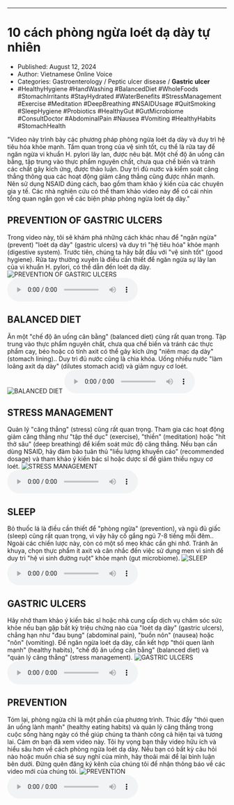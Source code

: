 
---

# 10 cách phòng ngừa loét dạ dày tự nhiên

- Published: August 12, 2024
- Author: Vietnamese Online Voice
- Categories: Gastroenterology / Peptic ulcer disease / **Gastric ulcer**
- #HealthyHygiene #HandWashing #BalancedDiet #WholeFoods #StomachIrritants #StayHydrated #WaterBenefits #StressManagement #Exercise #Meditation #DeepBreathing #NSAIDUsage #QuitSmoking #SleepHygiene #Probiotics #HealthyGut #GutMicrobiome #ConsultDoctor #AbdominalPain #Nausea #Vomiting #HealthyHabits #StomachHealth

"Video này trình bày các phương pháp phòng ngừa loét dạ dày và duy trì hệ tiêu hóa khỏe mạnh. Tầm quan trọng của vệ sinh tốt, cụ thể là rửa tay để ngăn ngừa vi khuẩn H. pylori lây lan, được nêu bật. Một chế độ ăn uống cân bằng, tập trung vào thực phẩm nguyên chất, chưa qua chế biến và tránh các chất gây kích ứng, được thảo luận. Duy trì đủ nước và kiểm soát căng thẳng thông qua các hoạt động giảm căng thẳng cũng được nhấn mạnh. Nên sử dụng NSAID đúng cách, bao gồm tham khảo ý kiến ​​của các chuyên gia y tế. Các nhà nghiên cứu có thể tham khảo video này để có cái nhìn tổng quan ngắn gọn về các biện pháp phòng ngừa loét dạ dày."


## PREVENTION OF GASTRIC ULCERS

Trong video này, tôi sẽ khám phá những cách khác nhau để "ngăn ngừa" (prevent) "loét dạ dày" (gastric ulcers) và duy trì "hệ tiêu hóa" khỏe mạnh (digestive system). Trước tiên, chúng ta hãy bắt đầu với "vệ sinh tốt" (good hygiene). Rửa tay thường xuyên là điều cần thiết để ngăn ngừa sự lây lan của vi khuẩn H. pylori, có thể dẫn đến loét dạ dày.
![PREVENTION OF GASTRIC ULCERS](https://http-archiver-apis-production-80.schnworks.com/storage/images/transitions/2024-08-12/transition-29979830971-Montserrat-ExtraBold-303F9F.jpg)
<audio controls>
    <source src="https://http-archiver-apis-production-80.schnworks.com/storage/storage/audio/file-40311459892.mp3" type="audio/mpeg">
</audio>



## BALANCED DIET

Ăn một "chế độ ăn uống cân bằng" (balanced diet) cũng rất quan trọng. Tập trung vào thực phẩm nguyên chất, chưa qua chế biến và tránh các thực phẩm cay, béo hoặc có tính axit có thể gây kích ứng "niêm mạc dạ dày" (stomach lining).. Duy trì đủ nước cũng là chìa khóa. Uống nhiều nước "làm loãng axit dạ dày" (dilutes stomach acid) và giảm nguy cơ loét.
![BALANCED DIET](https://http-archiver-apis-production-80.schnworks.com/storage/images/transitions/2024-08-12/transition-33388482248-Montserrat-Black-004895.jpg)
<audio controls>
    <source src="https://http-archiver-apis-production-80.schnworks.com/storage/storage/audio/file-57541890780.mp3" type="audio/mpeg">
</audio>



## STRESS MANAGEMENT

Quản lý "căng thẳng" (stress) cũng rất quan trọng. Tham gia các hoạt động giảm căng thẳng như "tập thể dục" (exercise), "thiền" (meditation) hoặc "hít thở sâu" (deep breathing) để kiểm soát mức độ căng thẳng. Nếu bạn cần dùng NSAID, hãy đảm bảo tuân thủ "liều lượng khuyến cáo" (recommended dosage) và tham khảo ý kiến ​​bác sĩ hoặc dược sĩ để giảm thiểu nguy cơ loét.
![STRESS MANAGEMENT](https://http-archiver-apis-production-80.schnworks.com/storage/images/transitions/2024-08-12/transition-7706393840-Montserrat-Black-004895.jpg)
<audio controls>
    <source src="https://http-archiver-apis-production-80.schnworks.com/storage/storage/audio/file-21739415418.mp3" type="audio/mpeg">
</audio>



## SLEEP

Bỏ thuốc lá là điều cần thiết để "phòng ngừa" (prevention), và ngủ đủ giấc (sleep) cũng rất quan trọng, vì vậy hãy cố gắng ngủ 7-8 tiếng mỗi đêm.. Ngoài các chiến lược này, còn có một số mẹo khác cần ghi nhớ. Tránh ăn khuya, chọn thực phẩm ít axit và cân nhắc đến việc sử dụng men vi sinh để duy trì "hệ vi sinh đường ruột" khỏe mạnh (gut microbiome).
![SLEEP](https://http-archiver-apis-production-80.schnworks.com/storage/images/transitions/2024-08-12/transition-11355954593-Montserrat-Bold-9C27B0.jpg)
<audio controls>
    <source src="https://http-archiver-apis-production-80.schnworks.com/storage/storage/audio/file-23160511662.mp3" type="audio/mpeg">
</audio>



## GASTRIC ULCERS

Hãy nhớ tham khảo ý kiến ​​bác sĩ hoặc nhà cung cấp dịch vụ chăm sóc sức khỏe nếu bạn gặp bất kỳ triệu chứng nào của "loét dạ dày" (gastric ulcers), chẳng hạn như "đau bụng" (abdominal pain), "buồn nôn" (nausea) hoặc "nôn" (vomiting). Để ngăn ngừa loét dạ dày, cần kết hợp "thói quen lành mạnh" (healthy habits), "chế độ ăn uống cân bằng" (balanced diet) và "quản lý căng thẳng" (stress management).
![GASTRIC ULCERS](https://http-archiver-apis-production-80.schnworks.com/storage/images/transitions/2024-08-12/transition-14129062294-Montserrat-Regular-9C27B0.jpg)
<audio controls>
    <source src="https://http-archiver-apis-production-80.schnworks.com/storage/storage/audio/file-6662670212.mp3" type="audio/mpeg">
</audio>



## PREVENTION

Tóm lại, phòng ngừa chỉ là một phần của phương trình. Thúc đẩy "thói quen ăn uống lành mạnh" (healthy eating habits) và quản lý căng thẳng trong cuộc sống hàng ngày có thể giúp chúng ta thành công cả hiện tại và tương lai. Cảm ơn bạn đã xem video này. Tôi hy vọng bạn thấy video hữu ích và hiểu sâu hơn về cách phòng ngừa loét dạ dày. Nếu bạn có bất kỳ câu hỏi nào hoặc muốn chia sẻ suy nghĩ của mình, hãy thoải mái để lại bình luận bên dưới. Đừng quên đăng ký kênh của chúng tôi để nhận thông báo về các video mới của chúng tôi.
![PREVENTION](https://http-archiver-apis-production-80.schnworks.com/storage/images/transitions/2024-08-12/transition--9198426694-Montserrat-ExtraBold-303F9F.jpg)
<audio controls>
    <source src="https://http-archiver-apis-production-80.schnworks.com/storage/storage/audio/file-4892982351.mp3" type="audio/mpeg">
</audio>

